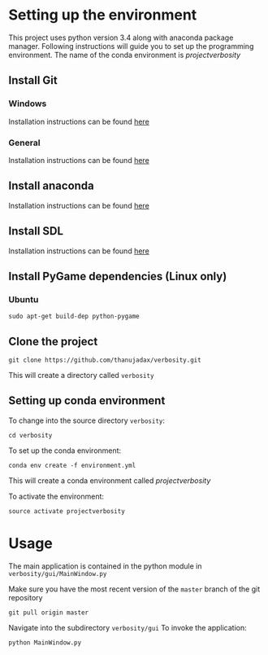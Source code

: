 # Setting up the environment
This project uses python version 3.4 along with anaconda package manager. Following instructions will guide you to set up the programming environment.
The name of the conda environment is *projectverbosity*
## Install Git
### Windows
Installation instructions can be found [here](https://desktop.github.com/)

### General
Installation instructions can be found [here](https://git-scm.com/book/en/v2/Getting-Started-Installing-Git)

## Install anaconda
Installation instructions can be found [here](https://docs.continuum.io/anaconda/install)

## Install SDL
Installation instructions can be found [here](https://wiki.libsdl.org/Installation)

## Install PyGame dependencies (Linux only)
### Ubuntu
```
sudo apt-get build-dep python-pygame
```
## Clone the project
```
git clone https://github.com/thanujadax/verbosity.git
```
This will create a directory called `verbosity`

## Setting up conda environment
To change into the source directory `verbosity`:
```
cd verbosity
```

To set up the conda environment:
```
conda env create -f environment.yml
```
This will create a conda environment called *projectverbosity*

To activate the environment:
```
source activate projectverbosity
```

# Usage
The main application is contained in the python module in `verbosity/gui/MainWindow.py`

Make sure you have the most recent version of the `master` branch of the git repository
```
git pull origin master
```

Navigate into the subdirectory `verbosity/gui`
To invoke the application:
```
python MainWindow.py
``` 

